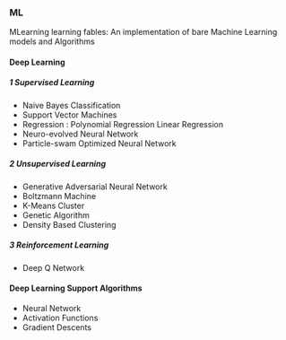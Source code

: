 ### ML
MLearning learning fables: An implementation of bare Machine Learning models and Algorithms

#### Deep Learning

##### 1 Supervised Learning
- Naive Bayes Classification
- Support Vector Machines
- Regression : Polynomial Regression
               Linear Regression
- Neuro-evolved Neural Network
- Particle-swam Optimized Neural Network


##### 2 Unsupervised Learning
- Generative Adversarial Neural Network
- Boltzmann Machine
- K-Means Cluster
- Genetic Algorithm
- Density Based Clustering

##### 3 Reinforcement Learning
- Deep Q Network


#### Deep Learning Support Algorithms
- Neural Network
- Activation Functions
- Gradient Descents
